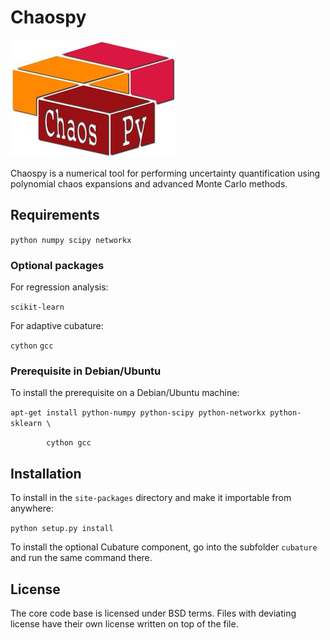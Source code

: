 # Chaospy
![Logo](logo.jpg)

Chaospy is a numerical tool for performing uncertainty
quantification using polynomial chaos expansions and advanced Monte
Carlo methods.

## Requirements

`python
numpy
scipy
networkx`

### Optional packages

For regression analysis:

`scikit-learn`

For adaptive cubature:

`cython`
`gcc`

### Prerequisite in Debian/Ubuntu

To install the prerequisite on a Debian/Ubuntu machine:

`apt-get install python-numpy python-scipy python-networkx python-sklearn \`

`        cython gcc`

## Installation

To install in the `site-packages` directory and make it importable
from anywhere:

`python setup.py install`

To install the optional Cubature component, go into the subfolder
`cubature` and run the same command there.

## License

The core code base is licensed under BSD terms.
Files with deviating license have their own license written on top
of the file.
